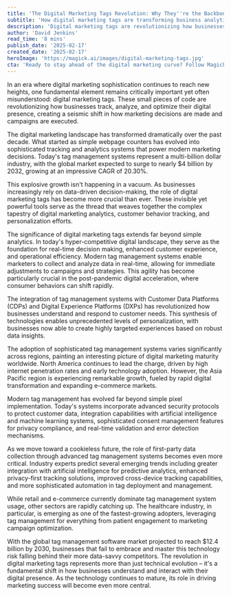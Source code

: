 ```yaml
---
title: 'The Digital Marketing Tags Revolution: Why They''re the Backbone of Modern Marketing Success'
subtitle: 'How digital marketing tags are transforming business analytics and customer engagement'
description: 'Digital marketing tags are revolutionizing how businesses track, analyze, and optimize their digital presence. With the global market expected to reach $4 billion by 2032, these small pieces of code have become the backbone of modern marketing success, enabling real-time decision making and enhanced customer experiences.'
author: 'David Jenkins'
read_time: '8 mins'
publish_date: '2025-02-17'
created_date: '2025-02-17'
heroImage: 'https://magick.ai/images/digital-marketing-tags.jpg'
cta: 'Ready to stay ahead of the digital marketing curve? Follow MagickAI on LinkedIn for cutting-edge insights and strategies that will transform your marketing approach.'
---
```


In an era where digital marketing sophistication continues to reach new heights, one fundamental element remains critically important yet often misunderstood: digital marketing tags. These small pieces of code are revolutionizing how businesses track, analyze, and optimize their digital presence, creating a seismic shift in how marketing decisions are made and campaigns are executed.

The digital marketing landscape has transformed dramatically over the past decade. What started as simple webpage counters has evolved into sophisticated tracking and analytics systems that power modern marketing decisions. Today's tag management systems represent a multi-billion dollar industry, with the global market expected to surge to nearly $4 billion by 2032, growing at an impressive CAGR of 20.30%.

This explosive growth isn't happening in a vacuum. As businesses increasingly rely on data-driven decision-making, the role of digital marketing tags has become more crucial than ever. These invisible yet powerful tools serve as the thread that weaves together the complex tapestry of digital marketing analytics, customer behavior tracking, and personalization efforts.

The significance of digital marketing tags extends far beyond simple analytics. In today's hyper-competitive digital landscape, they serve as the foundation for real-time decision making, enhanced customer experience, and operational efficiency. Modern tag management systems enable marketers to collect and analyze data in real-time, allowing for immediate adjustments to campaigns and strategies. This agility has become particularly crucial in the post-pandemic digital acceleration, where consumer behaviors can shift rapidly.

The integration of tag management systems with Customer Data Platforms (CDPs) and Digital Experience Platforms (DXPs) has revolutionized how businesses understand and respond to customer needs. This synthesis of technologies enables unprecedented levels of personalization, with businesses now able to create highly targeted experiences based on robust data insights.

The adoption of sophisticated tag management systems varies significantly across regions, painting an interesting picture of digital marketing maturity worldwide. North America continues to lead the charge, driven by high internet penetration rates and early technology adoption. However, the Asia Pacific region is experiencing remarkable growth, fueled by rapid digital transformation and expanding e-commerce markets.

Modern tag management has evolved far beyond simple pixel implementation. Today's systems incorporate advanced security protocols to protect customer data, integration capabilities with artificial intelligence and machine learning systems, sophisticated consent management features for privacy compliance, and real-time validation and error detection mechanisms.

As we move toward a cookieless future, the role of first-party data collection through advanced tag management systems becomes even more critical. Industry experts predict several emerging trends including greater integration with artificial intelligence for predictive analytics, enhanced privacy-first tracking solutions, improved cross-device tracking capabilities, and more sophisticated automation in tag deployment and management.

While retail and e-commerce currently dominate tag management system usage, other sectors are rapidly catching up. The healthcare industry, in particular, is emerging as one of the fastest-growing adopters, leveraging tag management for everything from patient engagement to marketing campaign optimization.

With the global tag management software market projected to reach $12.4 billion by 2030, businesses that fail to embrace and master this technology risk falling behind their more data-savvy competitors. The revolution in digital marketing tags represents more than just technical evolution – it's a fundamental shift in how businesses understand and interact with their digital presence. As the technology continues to mature, its role in driving marketing success will become even more central.